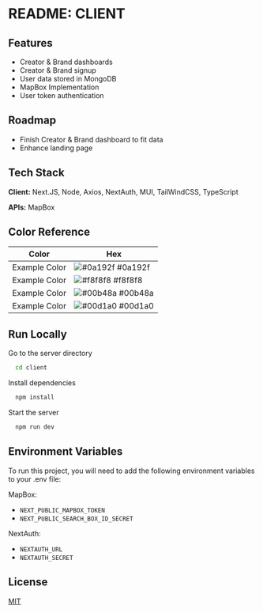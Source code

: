 
# README: CLIENT



## Features

- Creator & Brand dashboards
- Creator & Brand signup
- User data stored in MongoDB
- MapBox Implementation
- User token authentication


## Roadmap

- Finish Creator & Brand dashboard to fit data
- Enhance landing page



## Tech Stack

**Client:** Next.JS, Node, Axios, NextAuth, MUI, TailWindCSS, TypeScript

**APIs:** MapBox


## Color Reference

| Color             | Hex                                                                |
| ----------------- | ------------------------------------------------------------------ |
| Example Color | ![#0a192f](https://via.placeholder.com/10/0a192f?text=+) #0a192f |
| Example Color | ![#f8f8f8](https://via.placeholder.com/10/f8f8f8?text=+) #f8f8f8 |
| Example Color | ![#00b48a](https://via.placeholder.com/10/00b48a?text=+) #00b48a |
| Example Color | ![#00d1a0](https://via.placeholder.com/10/00b48a?text=+) #00d1a0 |


## Run Locally

Go to the server directory

```bash
  cd client
```

Install dependencies

```bash
  npm install
```

Start the server

```bash
  npm run dev
```


## Environment Variables

To run this project, you will need to add the following environment variables to your .env file:

MapBox:
- `NEXT_PUBLIC_MAPBOX_TOKEN`
- `NEXT_PUBLIC_SEARCH_BOX_ID_SECRET`

NextAuth:
- `NEXTAUTH_URL`
- `NEXTAUTH_SECRET`

## License

[MIT](https://choosealicense.com/licenses/mit/)

